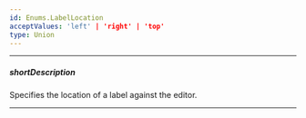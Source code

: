 ```yaml
---
id: Enums.LabelLocation
acceptValues: 'left' | 'right' | 'top'
type: Union
---
```

---
##### shortDescription
Specifies the location of a label against the editor.

---
